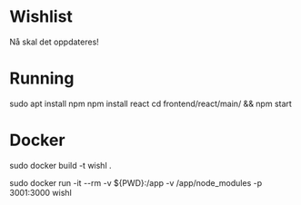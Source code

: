 # Wishlist
Nå skal det oppdateres!

# Running

  sudo apt install npm
  npm install react
  cd frontend/react/main/ && npm start

# Docker

  sudo docker build -t wishl .

  sudo docker run -it --rm -v ${PWD}:/app -v /app/node_modules -p 3001:3000 wishl
